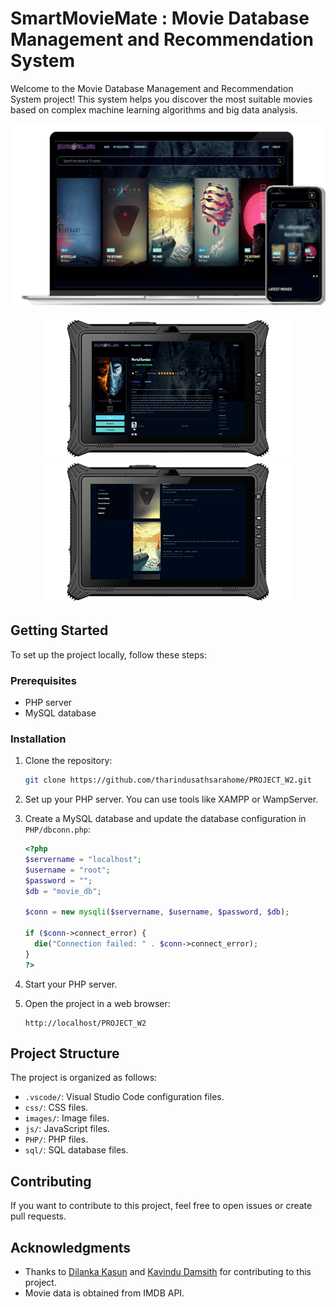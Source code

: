 # SmartMovieMate : Movie Database Management and Recommendation System

Welcome to the Movie Database Management and Recommendation System project! This system helps you discover the most suitable movies based on complex machine learning algorithms and big data analysis.

<div align="center">
  <img src="https://raw.githubusercontent.com/tharindusathsarahome/tharindusathsarahome/main/Project_W2/main.png" alt="Project Screenshot" width="800">
</div>

<br>

<div align="center">
  <img src="https://raw.githubusercontent.com/tharindusathsarahome/tharindusathsarahome/main/Project_W2/slide1.png" alt="Slide 1" width="400">
  <img src="https://raw.githubusercontent.com/tharindusathsarahome/tharindusathsarahome/main/Project_W2/slide2.png" alt="Slide 2" width="400">
</div>

## Getting Started

To set up the project locally, follow these steps:

### Prerequisites

- PHP server
- MySQL database

### Installation

1. Clone the repository:

    ```bash
    git clone https://github.com/tharindusathsarahome/PROJECT_W2.git
    ```

2. Set up your PHP server. You can use tools like XAMPP or WampServer.

3. Create a MySQL database and update the database configuration in `PHP/dbconn.php`:

    ```php
    <?php
    $servername = "localhost";
    $username = "root";
    $password = "";
    $db = "movie_db";

    $conn = new mysqli($servername, $username, $password, $db);

    if ($conn->connect_error) {
      die("Connection failed: " . $conn->connect_error);
    }
    ?>
    ```

4. Start your PHP server.

5. Open the project in a web browser:

    ```
    http://localhost/PROJECT_W2
    ```

## Project Structure

The project is organized as follows:

- `.vscode/`: Visual Studio Code configuration files.
- `css/`: CSS files.
- `images/`: Image files.
- `js/`: JavaScript files.
- `PHP/`: PHP files.
- `sql/`: SQL database files.

## Contributing

If you want to contribute to this project, feel free to open issues or create pull requests.

## Acknowledgments

- Thanks to [Dilanka Kasun](https://github.com/DilankaKasun) and [Kavindu Damsith](https://github.com/kavindu-damsith) for contributing to this project.
- Movie data is obtained from IMDB API.
